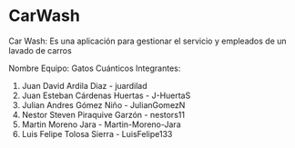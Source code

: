 # CarWash
Car Wash: Es una aplicación para gestionar el servicio y empleados de un lavado de carros

Nombre Equipo: Gatos Cuánticos
Integrantes: 

<ol>
<li>Juan David Ardila Diaz - juardilad</li>
<li>Juan Esteban Cárdenas Huertas - J-HuertaS</li>
<li>Julian Andres Gómez Niño - JulianGomezN</li>
<li>Nestor Steven Piraquive Garzón - nestors11</li>
<li>Martin Moreno Jara - Martin-Moreno-Jara</li>
<li>Luis Felipe Tolosa Sierra - LuisFelipe133</li>
</ol>
